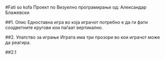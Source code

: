 #Fati so kofa
Проект по Визуелно програмирање од: Александар Блажевски

##1. Опис
Едноставна игра во која играчот потребно е да ги фати соодветните кругови кои паѓаат вертикално.

##2. Упатство за играње
Играта има три прозори во кои играчот може да реагира.

##2.1